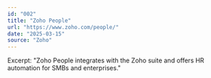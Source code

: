 ```yaml
---
id: "002"
title: "Zoho People"
url: "https://www.zoho.com/people/"
date: "2025-03-15"
source: "Zoho"
---
```

Excerpt: "Zoho People integrates with the Zoho suite and offers HR automation for SMBs and enterprises."
